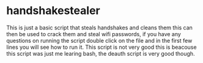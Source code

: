 # handshakestealer
This is just a basic script that steals handshakes and cleans them this can then be used to crack them and steal wifi passwords, if you have any questions on running the script double click on the file and in the first few lines you will see how to run it.
This script is not very good this is beacouse this script was just me learing bash, the deauth script is very good though.
